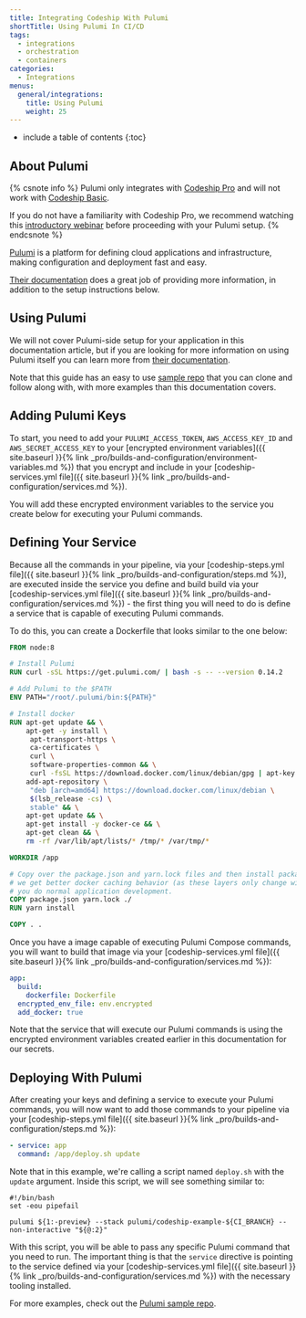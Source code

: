 ```yaml
---
title: Integrating Codeship With Pulumi
shortTitle: Using Pulumi In CI/CD
tags:
  - integrations
  - orchestration
  - containers
categories:
  - Integrations
menus:
  general/integrations:
    title: Using Pulumi
    weight: 25
---
```


* include a table of contents
{:toc}

## About Pulumi

{% csnote info %}
Pulumi only integrates with [Codeship Pro](https://codeship.com/features/pro) and will not work with [Codeship Basic](https://codeship.com/features/basic).

If you do not have a familiarity with Codeship Pro, we recommend watching this [introductory webinar](https://resources.codeship.com/webinars/env-parity-docker-codeship-jet) before proceeding with your Pulumi setup.
{% endcsnote %}

[Pulumi](https://pulumi.io/) is a platform for defining cloud applications and infrastructure, making configuration and deployment fast and easy.

[Their documentation](https://pulumi.io/quickstart/) does a great job of providing more information, in addition to the setup instructions below.

## Using Pulumi

We will not cover Pulumi-side setup for your application in this documentation article, but if you are looking for more information on using Pulumi itself you can learn more from [their documentation](https://pulumi.io/quickstart/).

Note that this guide has an easy to use [sample repo](https://github.com/pulumi/codeship-example) that you can clone and follow along with, with more examples than this documentation covers.

## Adding Pulumi Keys

To start, you need to add your `PULUMI_ACCESS_TOKEN`, `AWS_ACCESS_KEY_ID` and `AWS_SECRET_ACCESS_KEY` to your [encrypted environment variables]({{ site.baseurl }}{% link _pro/builds-and-configuration/environment-variables.md %}) that you encrypt and include in your [codeship-services.yml file]({{ site.baseurl }}{% link _pro/builds-and-configuration/services.md %}).

You will add these encrypted environment variables to the service you create below for executing your Pulumi commands.

## Defining Your Service

Because all the commands in your pipeline, via your [codeship-steps.yml file]({{ site.baseurl }}{% link _pro/builds-and-configuration/steps.md %}), are executed inside the service you define and build build via your [codeship-services.yml file]({{ site.baseurl }}{% link _pro/builds-and-configuration/services.md %}) - the first thing you will need to do is define a service that is capable of executing Pulumi commands.

To do this, you can create a Dockerfile that looks similar to the one below:

```dockerfile
FROM node:8

# Install Pulumi
RUN curl -sSL https://get.pulumi.com/ | bash -s -- --version 0.14.2

# Add Pulumi to the $PATH
ENV PATH="/root/.pulumi/bin:${PATH}"

# Install docker
RUN apt-get update && \
    apt-get -y install \
     apt-transport-https \
     ca-certificates \
     curl \
     software-properties-common && \
     curl -fsSL https://download.docker.com/linux/debian/gpg | apt-key add - && \
    add-apt-repository \
     "deb [arch=amd64] https://download.docker.com/linux/debian \
     $(lsb_release -cs) \
     stable" && \
    apt-get update && \
    apt-get install -y docker-ce && \
    apt-get clean && \
    rm -rf /var/lib/apt/lists/* /tmp/* /var/tmp/*

WORKDIR /app

# Copy over the package.json and yarn.lock files and then install packages. By copying just these two files first
# we get better docker caching behavior (as these layers only change with you add or remove dependencies, not when)
# you do normal application development.
COPY package.json yarn.lock ./
RUN yarn install

COPY . .
```

Once you have a image capable of executing Pulumi Compose commands, you will want to build that image via your [codeship-services.yml file]({{ site.baseurl }}{% link _pro/builds-and-configuration/services.md %}):

```yaml
app:
  build:
    dockerfile: Dockerfile
  encrypted_env_file: env.encrypted
  add_docker: true
```

Note that the service that will execute our Pulumi commands is using the encrypted environment variables created earlier in this documentation for our secrets.

## Deploying With Pulumi

After creating your keys and defining a service to execute your Pulumi commands, you will now want to add those commands to your pipeline via your [codeship-steps.yml file]({{ site.baseurl }}{% link _pro/builds-and-configuration/steps.md %}):


```yaml
- service: app
  command: /app/deploy.sh update
```

Note that in this example, we're calling a script named `deploy.sh` with the `update` argument. Inside this script, we will see something similar to:

```
#!/bin/bash
set -eou pipefail

pulumi ${1:-preview} --stack pulumi/codeship-example-${CI_BRANCH} --non-interactive "${@:2}"
```

With this script, you will be able to pass any specific Pulumi command that you need to run. The important thing is that the `service` directive is pointing to the service defined via your [codeship-services.yml file]({{ site.baseurl }}{% link _pro/builds-and-configuration/services.md %}) with the necessary tooling installed.

For more examples, check out the [Pulumi sample repo](https://github.com/pulumi/codeship-example).
